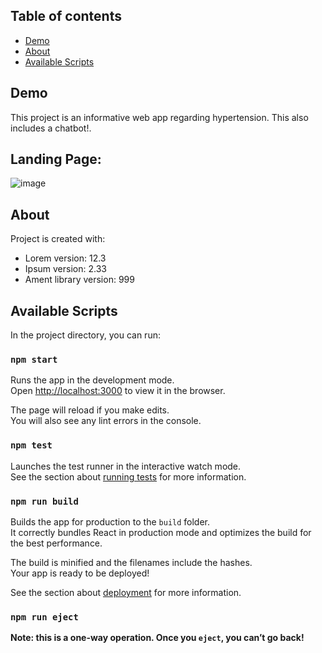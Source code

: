 ## Table of contents
* [Demo](#demo)
* [About](#about)
* [Available Scripts](#available-scripts)

## Demo
This project is an informative web app regarding hypertension. This also includes a chatbot!.
## Landing Page:
![image](https://user-images.githubusercontent.com/77128514/149418422-18d9c2fe-8e6d-44bd-8853-a162f7a399c8.png)

	
## About
Project is created with:
* Lorem version: 12.3
* Ipsum version: 2.33
* Ament library version: 999
	

## Available Scripts

In the project directory, you can run:

### `npm start`

Runs the app in the development mode.\
Open [http://localhost:3000](http://localhost:3000) to view it in the browser.

The page will reload if you make edits.\
You will also see any lint errors in the console.

### `npm test`

Launches the test runner in the interactive watch mode.\
See the section about [running tests](https://facebook.github.io/create-react-app/docs/running-tests) for more information.

### `npm run build`

Builds the app for production to the `build` folder.\
It correctly bundles React in production mode and optimizes the build for the best performance.

The build is minified and the filenames include the hashes.\
Your app is ready to be deployed!

See the section about [deployment](https://facebook.github.io/create-react-app/docs/deployment) for more information.

### `npm run eject`

**Note: this is a one-way operation. Once you `eject`, you can’t go back!**

